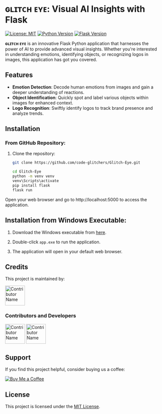 # ɢʟɪᴛᴄʜ ᴇʏᴇ: Visual AI Insights with Flask

[![License: MIT](https://img.shields.io/badge/License-MIT-yellow.svg)](https://opensource.org/licenses/MIT)
[![Python Version](https://img.shields.io/badge/Python-3.8%2B-blue)](https://www.python.org/downloads/release/python-380/)
[![Flask Version](https://img.shields.io/badge/Flask-2.0-blue)](https://pypi.org/project/Flask/2.0.1/)

**ɢʟɪᴛᴄʜ ᴇʏᴇ** is an innovative Flask Python application that harnesses the power of AI to provide advanced visual insights. Whether you're interested in understanding emotions, identifying objects, or recognizing logos in images, this application has got you covered.

## Features

- **Emotion Detection**: Decode human emotions from images and gain a deeper understanding of reactions.
- **Object Identification**: Quickly spot and label various objects within images for enhanced context.
- **Logo Recognition**: Swiftly identify logos to track brand presence and analyze trends.

## Installation

### From GitHub Repository:

1. Clone the repository:

   ```bash
   git clone https://github.com/code-glitchers/Glitch-Eye.git

   cd Glitch-Eye
   python -m venv venv
   venv\Scripts\activate
   pip install flask
   flask run


Open your web browser and go to http://localhost:5000 to access the application.



## Installation from Windows Executable:

1. Download the Windows executable from [here](https://github.com/code-glitchers/Glitch-Eye/releases/download/v1.0.0/app.exe).

2. Double-click `app.exe` to run the application.

3. The application will open in your default web browser.

## Credits

This project is maintained by:

[<img src="https://avatars.githubusercontent.com/u/135024483?s=48&v=4" width="64" height="64" alt="Contributor Name">](https://github.com/code-glitchers)

### Contributors and Developers

[<img src="https://avatars.githubusercontent.com/u/67865621?s=64&v=4" width="64" height="64" alt="Contributor Name">](https://github.com/mindglitchers)
[<img src="https://avatars.githubusercontent.com/u/116929670?s=64&v=4" width="64" height="64" alt="Contributor Name">](https://github.com/AldrinCode)


## Support

If you find this project helpful, consider buying us a coffee:

[![Buy Me a Coffee](https://img.shields.io/badge/Buy%20Me%20a%20Coffee-%23FFDD00?style=for-the-badge&logo=ko-fi&logoColor=white)](https://ko-fi.com/ciph3r#pageMessageModal)


## License

This project is licensed under the [MIT License](LICENSE).




